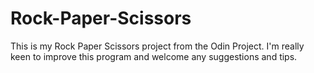 # Rock-Paper-Scissors
This is my Rock Paper Scissors project from the Odin Project. I'm really keen to improve this program and welcome any suggestions and tips.
